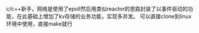 c/c++新手，网络是使用了epoll然后用类似reactor的思路封装了以事件驱动的功能，在此基础上增加了kv存储的业务功能，实现多并发。
可以直接clone到linux环境中使用，直接make就行
